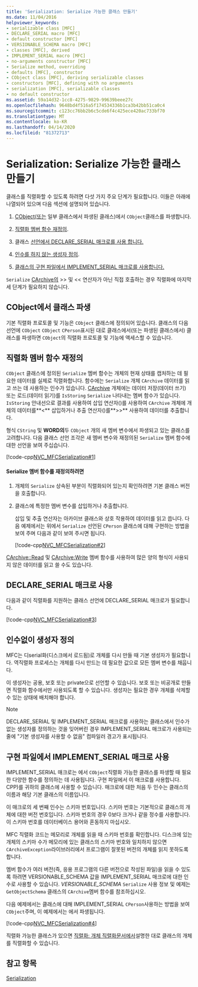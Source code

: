 ```yaml
---
title: 'Serialization: Serialize 가능한 클래스 만들기'
ms.date: 11/04/2016
helpviewer_keywords:
- serializable class [MFC]
- DECLARE_SERIAL macro [MFC]
- default constructor [MFC]
- VERSIONABLE_SCHEMA macro [MFC]
- classes [MFC], derived
- IMPLEMENT_SERIAL macro [MFC]
- no-arguments constructor [MFC]
- Serialize method, overriding
- defaults [MFC], constructor
- CObject class [MFC], deriving serializable classes
- constructors [MFC], defining with no arguments
- serialization [MFC], serializable classes
- no default constructor
ms.assetid: 59a14d32-1cc8-4275-9829-99639beee27c
ms.openlocfilehash: 9648bd4f516a5f174534336b1ca3b42bb51ca0c4
ms.sourcegitcommit: c123cc76bb2b6c5cde6f4c425ece420ac733bf70
ms.translationtype: MT
ms.contentlocale: ko-KR
ms.lasthandoff: 04/14/2020
ms.locfileid: "81372713"
---
```

# <a name="serialization-making-a-serializable-class"></a>Serialization: Serialize 가능한 클래스 만들기

클래스를 직렬화할 수 있도록 하려면 다섯 가지 주요 단계가 필요합니다. 이들은 아래에 나열되어 있으며 다음 섹션에 설명되어 있습니다.

1. [CObject(또는](#_core_deriving_your_class_from_cobject) 일부 클래스에서 파생된 클래스)에서 `CObject`클래스를 파생합니다.

1. [직렬화 멤버 함수 재정의](#_core_overriding_the_serialize_member_function).

1. 클래스 [선언에서 DECLARE_SERIAL 매크로를 사용 합니다.](#_core_using_the_declare_serial_macro)

1. [인수를 하지 않는 생성자 정의](#_core_defining_a_constructor_with_no_arguments).

1. [클래스의 구현 파일에서 IMPLEMENT_SERIAL 매크로를 사용합니다.](#_core_using_the_implement_serial_macro_in_the_implementation_file)

`Serialize` [CArchive의](../mfc/reference/carchive-class.md) >> 및 << 연산자가 아닌 직접 호출하는 경우 직렬화에 마지막 세 단계가 필요하지 않습니다.

## <a name="deriving-your-class-from-cobject"></a><a name="_core_deriving_your_class_from_cobject"></a>CObject에서 클래스 파생

기본 직렬화 프로토콜 및 기능은 `CObject` 클래스에 정의되어 있습니다. 클래스의 다음 선언에 `CObject` `CObject` `CPerson`표시된 대로 클래스에서(또는 파생된 클래스에서) 클래스를 파생하면 `CObject`의 직렬화 프로토콜 및 기능에 액세스할 수 있습니다.

## <a name="overriding-the-serialize-member-function"></a><a name="_core_overriding_the_serialize_member_function"></a>직렬화 멤버 함수 재정의

`CObject` 클래스에 정의된 `Serialize` 멤버 함수는 개체의 현재 상태를 캡처하는 데 필요한 데이터를 실제로 직렬화합니다. 함수에는 `Serialize` 개체 `CArchive` 데이터를 읽고 쓰는 데 사용하는 인수가 있습니다. [CArchive](../mfc/reference/carchive-class.md) 개체에는 데이터 저장(데이터 쓰기) 또는 로드(데이터 읽기)를 `IsStoring` `Serialize` 나타내는 멤버 함수가 있습니다. `IsStoring` 안내선으로 결과를 사용하여 삽입 연산자()를 사용하여 `CArchive` 개체에 개체의 데이터를**<** 삽입하거나 추출 연산자()를**>>** 사용하여 데이터를 추출합니다.

형식 `CString` 및 **WORD의**두 `CObject` 개의 새 멤버 변수에서 파생되고 있는 클래스를 고려합니다. 다음 클래스 선언 조각은 새 멤버 변수와 재정의된 `Serialize` 멤버 함수에 대한 선언을 보여 주십습니다.

[!code-cpp[NVC_MFCSerialization#1](../mfc/codesnippet/cpp/serialization-making-a-serializable-class_1.h)]

#### <a name="to-override-the-serialize-member-function"></a>Serialize 멤버 함수를 재정의하려면

1. 개체의 `Serialize` 상속된 부분이 직렬화되어 있는지 확인하려면 기본 클래스 버전을 호출합니다.

1. 클래스에 특정한 멤버 변수를 삽입하거나 추출합니다.

   삽입 및 추출 연산자는 아카이브 클래스와 상호 작용하여 데이터를 읽고 씁니다. 다음 예제에서는 위에서 `Serialize` 선언된 `CPerson` 클래스에 대해 구현하는 방법을 보여 주며 다음과 같이 보여 주시면 됩니다.

   [!code-cpp[NVC_MFCSerialization#2](../mfc/codesnippet/cpp/serialization-making-a-serializable-class_2.cpp)]

[CArchive::Read](../mfc/reference/carchive-class.md#read) 및 [CArchive:Write](../mfc/reference/carchive-class.md#write) 멤버 함수를 사용하여 많은 양의 형식이 사용되지 않은 데이터를 읽고 쓸 수도 있습니다.

## <a name="using-the-declare_serial-macro"></a><a name="_core_using_the_declare_serial_macro"></a>DECLARE_SERIAL 매크로 사용

다음과 같이 직렬화를 지원하는 클래스 선언에 DECLARE_SERIAL 매크로가 필요합니다.

[!code-cpp[NVC_MFCSerialization#3](../mfc/codesnippet/cpp/serialization-making-a-serializable-class_3.h)]

## <a name="defining-a-constructor-with-no-arguments"></a><a name="_core_defining_a_constructor_with_no_arguments"></a>인수없이 생성자 정의

MFC는 디serial화(디스크에서 로드됨)로 개체를 다시 만들 때 기본 생성자가 필요합니다. 역직렬화 프로세스는 개체를 다시 만드는 데 필요한 값으로 모든 멤버 변수를 채웁니다.

이 생성자는 공용, 보호 또는 private으로 선언할 수 있습니다. 보호 또는 비공개로 만들면 직렬화 함수에서만 사용되도록 할 수 있습니다. 생성자는 필요한 경우 개체를 삭제할 수 있는 상태에 배치해야 합니다.

> [!NOTE]
> DECLARE_SERIAL 및 IMPLEMENT_SERIAL 매크로를 사용하는 클래스에서 인수가 없는 생성자를 정의하는 것을 잊어버린 경우 IMPLEMENT_SERIAL 매크로가 사용되는 줄에 "기본 생성자를 사용할 수 없음" 컴파일러 경고가 표시됩니다.

## <a name="using-the-implement_serial-macro-in-the-implementation-file"></a><a name="_core_using_the_implement_serial_macro_in_the_implementation_file"></a>구현 파일에서 IMPLEMENT_SERIAL 매크로 사용

IMPLEMENT_SERIAL 매크로는 에서 `CObject`직렬화 가능한 클래스를 파생할 때 필요한 다양한 함수를 정의하는 데 사용됩니다. 구현 파일에서 이 매크로를 사용합니다. CPP)를 귀하의 클래스에 사용할 수 있습니다. 매크로에 대한 처음 두 인수는 클래스의 이름과 해당 기본 클래스의 이름입니다.

이 매크로의 세 번째 인수는 스키마 번호입니다. 스키마 번호는 기본적으로 클래스의 개체에 대한 버전 번호입니다. 스키마 번호의 경우 0보다 크거나 같을 정수를 사용합니다. 이 스키마 번호를 데이터베이스 용어와 혼동하지 마십시오.

MFC 직렬화 코드는 메모리로 개체를 읽을 때 스키마 번호를 확인합니다. 디스크에 있는 개체의 스키마 수가 메모리에 있는 클래스의 스키마 번호와 일치하지 않으면 `CArchiveException`라이브러리에서 프로그램이 잘못된 버전의 개체를 읽지 못하도록 합니다.

멤버 함수가 여러 버전(즉, 응용 프로그램의 다른 버전으로 작성된 파일)을 읽을 수 있도록 하려면 VERSIONABLE_SCHEMA 값을 IMPLEMENT_SERIAL 매크로에 대한 인수로 사용할 수 있습니다. *VERSIONABLE_SCHEMA* `Serialize` 사용 정보 및 예제는 `GetObjectSchema` 클래스의 `CArchive`멤버 함수를 참조하십시오.

다음 예제에서는 클래스에 대해 IMPLEMENT_SERIAL `CPerson`사용하는 방법을 보여 `CObject`주며, 이 예제에서는 에서 파생됩니다.

[!code-cpp[NVC_MFCSerialization#4](../mfc/codesnippet/cpp/serialization-making-a-serializable-class_4.cpp)]

직렬화 가능한 클래스가 있으면 [직렬화: 개체 직렬화문서에서](../mfc/serialization-serializing-an-object.md)설명한 대로 클래스의 개체를 직렬화할 수 있습니다.

## <a name="see-also"></a>참고 항목

[Serialization](../mfc/serialization-in-mfc.md)
